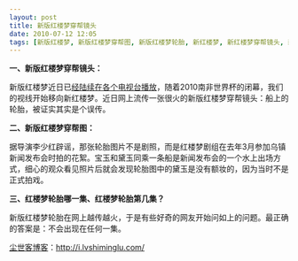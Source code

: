 ```yaml
---
layout: post
title: 新版红楼梦穿帮镜头
date: 2010-07-12 12:05
tags: [新版红楼梦, 新版红楼梦穿帮图, 新版红楼梦轮胎, 新红楼梦, 新红楼梦穿帮镜头, 新红楼梦轮胎, 生命痕迹, 红楼梦出现轮胎, 红楼梦穿帮图, 红楼梦轮胎哪一集, 红楼梦轮胎第几集]
---
```

<strong>一、新版红楼梦穿帮镜头：</strong>

新版红楼梦近日已<a href="http://i.lvshiminglu.com/blog/526.html" target="_blank">经陆续在各个电视台播放</a>，随着2010南非世界杯的闭幕，我们的视线开始移向新红楼梦。近日网上流传一张很火的新版红楼梦穿帮镜头：船上的轮胎，被证实其实是个误传。

<strong>二、新版红楼梦穿帮图：</strong>

据导演李少红辟谣，那张轮胎图片不是剧照，而是红楼梦剧组在去年3月参加乌镇新闻发布会时拍的花絮。宝玉和黛玉同乘一条船是新闻发布会的一个水上出场方式，细心的观众看见照片后就会发现轮胎图中的黛玉是没有额妆的，因为当时不是正式拍戏。

<strong>三、红楼梦轮胎哪一集、红楼梦轮胎第几集？</strong>

新版红楼梦轮胎在网上越传越火，于是有些好奇的网友开始问如上的问题。最正确的答案是：不会出现在任何一集。<strong></strong>
<strong>
</strong>

<a href="http://i.lvshiminglu.com/">尘世客博客</a>：<a href="http://i.lvshiminglu.com/">http://i.lvshiminglu.com/</a>

